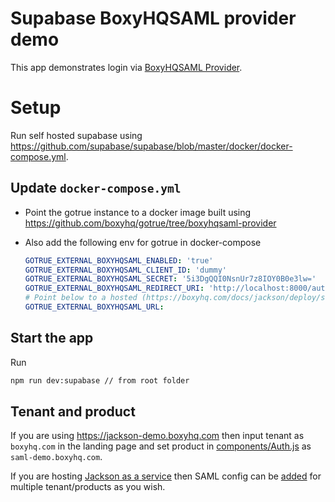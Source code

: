 # Supabase BoxyHQSAML provider demo

This app demonstrates login via [BoxyHQSAML Provider](https://github.com/supabase/gotrue/pull/478).

# Setup

Run self hosted supabase using https://github.com/supabase/supabase/blob/master/docker/docker-compose.yml.

## Update `docker-compose.yml`

- Point the gotrue instance to a docker image built using https://github.com/boxyhq/gotrue/tree/boxyhqsaml-provider

- Also add the following env for gotrue in docker-compose

  ```yml
  GOTRUE_EXTERNAL_BOXYHQSAML_ENABLED: 'true'
  GOTRUE_EXTERNAL_BOXYHQSAML_CLIENT_ID: 'dummy'
  GOTRUE_EXTERNAL_BOXYHQSAML_SECRET: '5i3DgQQI0NsnUr7z8IOY0B0e3lw='
  GOTRUE_EXTERNAL_BOXYHQSAML_REDIRECT_URI: 'http://localhost:8000/auth/v1/callback'
  # Point below to a hosted (https://boxyhq.com/docs/jackson/deploy/service) instance of jackson or use: https://jackson-demo.boxyhq.com
  GOTRUE_EXTERNAL_BOXYHQSAML_URL:
  ```

## Start the app

Run

```bash
npm run dev:supabase // from root folder
```

## Tenant and product

If you are using https://jackson-demo.boxyhq.com then input tenant as `boxyhq.com` in the landing page and set product in [components/Auth.js](components/Auth.js#L14) as `saml-demo.boxyhq.com`.

If you are hosting [Jackson as a service](https://boxyhq.com/docs/jackson/deploy/service) then SAML config can be [added](https://boxyhq.com/docs/jackson/saml-flow#21-saml-add-config-api) for multiple tenant/products as you wish.

